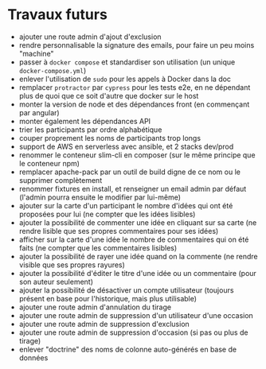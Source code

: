 # Travaux futurs

- ajouter une route admin d'ajout d'exclusion
- rendre personnalisable la signature des emails, pour faire un peu moins "machine"
- passer à `docker compose` et standardiser son utilisation (un unique `docker-compose.yml`)
- enlever l'utilisation de `sudo` pour les appels à Docker dans la doc
- remplacer `protractor` par `cypress` pour les tests e2e, en ne dépendant plus de quoi que ce soit d'autre que docker sur le host
- monter la version de node et des dépendances front (en commençant par angular)
- monter également les dépendances API
- trier les participants par ordre alphabétique
- couper proprement les noms de participants trop longs
- support de AWS en serverless avec ansible, et 2 stacks dev/prod
- renommer le conteneur slim-cli en composer (sur le même principe que le conteneur npm)
- remplacer apache-pack par un outil de build digne de ce nom ou le supprimer complètement
- renommer fixtures en install, et renseigner un email admin par défaut
  (l'admin pourra ensuite le modifier par lui-même)
- ajouter sur la carte d'un participant le nombre d'idées qui ont été proposées pour lui (ne compter que les idées lisibles)
- ajouter la possibilité de commenter une idée en cliquant sur sa carte (ne rendre lisible que ses propres commentaires pour ses idées)
- afficher sur la carte d'une idée le nombre de commentaires qui on été faits (ne compter que les commentaires lisibles)
- ajouter la possibilité de rayer une idée quand on la commente (ne rendre visible que ses propres rayures)
- ajouter la possibilité d'éditer le titre d'une idée ou un commentaire (pour son auteur seulement)
- ajouter la possibilité de désactiver un compte utilisateur
  (toujours présent en base pour l'historique, mais plus utilisable)
- ajouter une route admin d'annulation du tirage
- ajouter une route admin de suppression d'un utilisateur d'une occasion
- ajouter une route admin de suppression d'exclusion
- ajouter une route admin de suppression d'occasion (si pas ou plus de tirage)
- enlever "doctrine" des noms de colonne auto-générés en base de données
